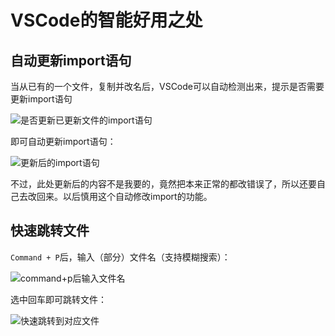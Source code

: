 # VSCode的智能好用之处

## 自动更新import语句

当从已有的一个文件，复制并改名后，VSCode可以自动检测出来，提示是否需要更新import语句

![是否更新已更新文件的import语句](../../assets/img/auto_update_renamed_import.png)

即可自动更新import语句：

![更新后的import语句](../../assets/img/updated_import_code.png)

不过，此处更新后的内容不是我要的，竟然把本来正常的都改错误了，所以还要自己去改回来。以后慎用这个自动修改import的功能。

## 快速跳转文件

`Command + P`后，输入（部分）文件名（支持模糊搜索）：

![command+p后输入文件名](../../assets/img/command_pallet_input_name.png)

选中回车即可跳转文件：

![快速跳转到对应文件](../../assets/img/fast_open_select_file.png)
